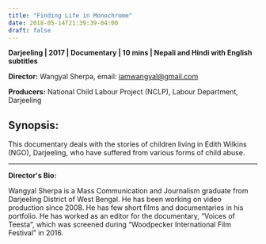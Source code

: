 ```yaml
---
title: "Finding Life in Monochrome"
date: 2018-05-14T21:39:39-04:00
draft: false
---
```


**Darjeeling | 2017 | Documentary | 10 mins | Nepali and Hindi with English subtitles**

**Director:** Wangyal Sherpa, email: iamwangyal@gmail.com

**Producers:** National Child Labour Project (NCLP), Labour Department, Darjeeling

## Synopsis:

This documentary deals with the stories of children living in Edith Wilkins (NGO), Darjeeling, who have suffered from various forms of child abuse.

---

**Director's Bio:**

Wangyal Sherpa is a Mass Communication and Journalism graduate from Darjeeling District of West Bengal. He has been working on video production since 2008. He has few short films and documentaries in his portfolio. He has worked as an editor for the documentary, “Voices of Teesta”, which was screened during “Woodpecker International Film Festival” in 2016.